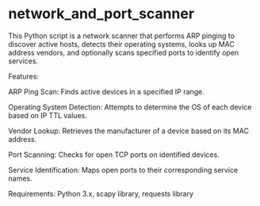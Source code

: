 # network_and_port_scanner

This Python script is a network scanner that performs ARP pinging to discover active hosts, detects their operating systems, looks up MAC address vendors, and optionally scans specified ports to identify open services.

Features:

ARP Ping Scan: Finds active devices in a specified IP range.

Operating System Detection: Attempts to determine the OS of each device based on IP TTL values.

Vendor Lookup: Retrieves the manufacturer of a device based on its MAC address.

Port Scanning: Checks for open TCP ports on identified devices.

Service Identification: Maps open ports to their corresponding service names.



Requirements: Python 3.x, scapy library, requests library
